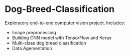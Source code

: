 # Dog-Breed-Classification

Exploratory end-to-end computer vision project. Includes:
  * Image preprocessing
  * Building CNN model with TensorFlow and Keras
  * Multi-class dog breed classification
  * Data Agementation
